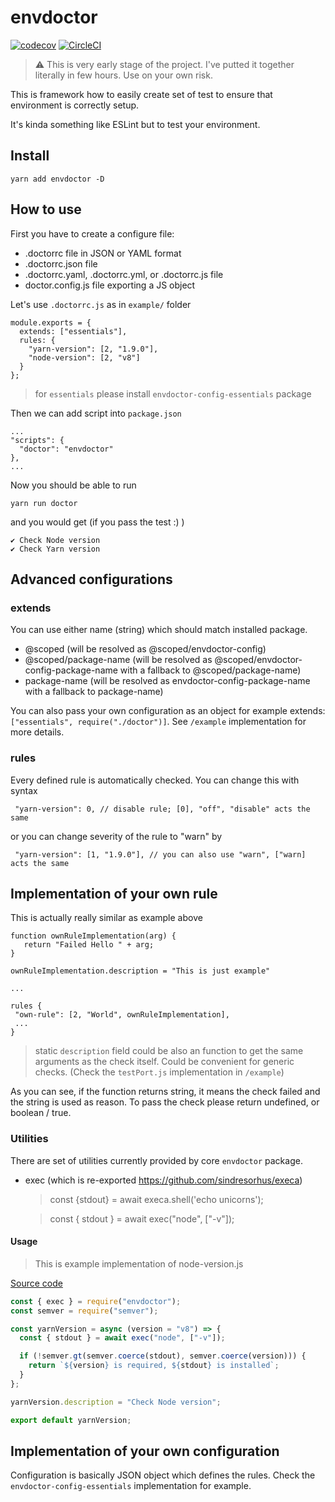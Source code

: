 # envdoctor

[![codecov](https://codecov.io/gh/jukben/envdoctor/branch/master/graph/badge.svg)](https://codecov.io/gh/jukben/envdoctor)
[![CircleCI](https://circleci.com/gh/jukben/envdoctor.svg?style=svg)](https://circleci.com/gh/jukben/envdoctor)

> ⚠️ This is very early stage of the project. I've putted it together literally in few hours. Use on your own risk.

This is framework how to easily create set of test to ensure that environment is correctly setup.

It's kinda something like ESLint but to test your environment.

## Install

`yarn add envdoctor -D`

## How to use

First you have to create a configure file:

- .doctorrc file in JSON or YAML format
- .doctorrc.json file
- .doctorrc.yaml, .doctorrc.yml, or .doctorrc.js file
- doctor.config.js file exporting a JS object

Let's use `.doctorrc.js` as in `example/` folder

```
module.exports = {
  extends: ["essentials"],
  rules: {
    "yarn-version": [2, "1.9.0"],
    "node-version": [2, "v8"]
  }
};
```

> for `essentials` please install `envdoctor-config-essentials` package

Then we can add script into `package.json`

```
...
"scripts": {
  "doctor": "envdoctor"
},
...
```

Now you should be able to run

`yarn run doctor`

and you would get (if you pass the test :) )

```
✔ Check Node version
✔ Check Yarn version
```

## Advanced configurations

### extends

You can use either name (string) which should match installed package.

- @scoped (will be resolved as @scoped/envdoctor-config)
- @scoped/package-name (will be resolved as @scoped/envdoctor-config-package-name with a fallback to @scoped/package-name)
- package-name (will be resolved as envdoctor-config-package-name with a fallback to package-name)

You can also pass your own configuration as an object for example
extends: `["essentials", require("./doctor")]`. See `/example` implementation for more details.

### rules

Every defined rule is automatically checked. You can change this with syntax

```
 "yarn-version": 0, // disable rule; [0], "off", "disable" acts the same
```

or you can change severity of the rule to "warn" by

```
 "yarn-version": [1, "1.9.0"], // you can also use "warn", ["warn] acts the same
```

## Implementation of your own rule

This is actually really similar as example above

```
function ownRuleImplementation(arg) {
   return "Failed Hello " + arg;
}

ownRuleImplementation.description = "This is just example"

...

rules {
 "own-rule": [2, "World", ownRuleImplementation],
 ...
}
```

> static `description` field could be also an function to get the same arguments as the check itself. Could be convenient for generic checks. (Check the `testPort.js` implementation in `/example`)

As you can see, if the function returns string, it means the check failed and the string is used as reason. To pass the check please return undefined, or boolean / true.

### Utilities

There are set of utilities currently provided by core `envdoctor` package.

- exec (which is re-exported https://github.com/sindresorhus/execa)

  > const {stdout} = await execa.shell('echo unicorns');

  > const { stdout } = await exec("node", ["-v"]);

#### Usage

> This is example implementation of node-version.js

[Source code](https://github.com/jukben/envdoctor/blob/master/packages/envdoctor-config-essentials/src/rules/node-version.ts)

```js
const { exec } = require("envdoctor");
const semver = require("semver");

const yarnVersion = async (version = "v8") => {
  const { stdout } = await exec("node", ["-v"]);

  if (!semver.gt(semver.coerce(stdout), semver.coerce(version))) {
    return `${version} is required, ${stdout} is installed`;
  }
};

yarnVersion.description = "Check Node version";

export default yarnVersion;
```

## Implementation of your own configuration

Configuration is basically JSON object which defines the rules. Check the `envdoctor-config-essentials` implementation for example.
